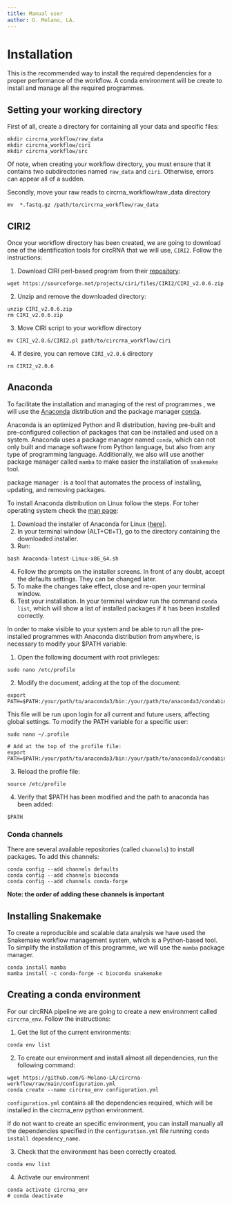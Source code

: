 ```yaml
---
title: Manual user
author: G. Molano, LA.
---
```

# Installation
This is the recommended way to install the required dependencies for a proper performance of the workflow. A conda environment  will be create to install and manage all the required programmes.

## Setting your working directory
First of all, create a directory for containing all your data and specific files:
```{bash}
mkdir circrna_workflow/raw_data
mkdir circrna_workflow/ciri
mkdir circrna_workflow/src
```
Of note, when creating your workflow directory, you must ensure that it contains two subdirectories named `raw_data` and `ciri`. Otherwise, errors can appear all of a sudden.

Secondly, move your raw reads to circrna_workflow/raw_data directory
```{bash}
mv  *.fastq.gz /path/to/circrna_workflow/raw_data
```

## CIRI2
Once your workflow directory has been created, we are going to download one of the identification tools for circRNA that we will use, `CIRI2`. Follow the instructions:

1.  Download CIRI perl-based program from their [repository](https://sourceforge.net/projects/ciri/files/):
```{bash}
wget https://sourceforge.net/projects/ciri/files/CIRI2/CIRI_v2.0.6.zip
```
2. Unzip and remove the downloaded directory:
```
unzip CIRI_v2.0.6.zip
rm CIRI_v2.0.6.zip
```
3. Move CIRI script to your workflow directory
```{bash}
mv CIRI_v2.0.6/CIRI2.pl path/to/circrna_workflow/ciri
```
4. If desire, you can remove `CIRI_v2.0.6` directory
```{bash}
rm CIRI2_v2.0.6
```

## Anaconda
To facilitate the installation and managing of the rest of programmes , we will use the [Anaconda](https://www.anaconda.com/) distribution and the package manager [conda](https://conda.io/projects/conda/en/latest/index.html).

Anaconda is an optimized Python and R distribution, having pre-built and pre-configured collection of packages that can be installed and used on a system. Anaconda uses a package manager named `conda`, which can not only built and manage software from Python language, but also from any type of programming language. Additionally, we also will use another package manager called `mamba` to make easier the installation of `snakemake` tool.

package manager
: is a tool that automates the process of installing, updating, and removing packages.

To install Anaconda distribution on Linux follow the steps. For toher operating system check the [man page](https://conda.io/projects/conda/en/latest/user-guide/install/linux.html):
1. Download the installer of Anaconda for Linux ([here](https://www.anaconda.com/products/individual)].
2. In your terminal window (ALT+Ctl+T), go to the directory containing the downloaded installer.
3. Run:
```{bash}
bash Anaconda-latest-Linux-x86_64.sh
```
4. Follow the prompts on the installer screens. In front of any doubt, accept the defaults settings. They can be changed later.
5. To make the changes take effect, close and re-open your terminal window.
6. Test your installation. In your terminal window run the command `conda list`, which will show a list of installed packages if it has been installed correctly.

In order to make visible to your system and be able to run all the pre-installed programmes with Anaconda distribution from anywhere, is necessary to modify your $PATH variable:
1. Open the following document with root privileges:
```{bash}
sudo nano /etc/profile
```
2. Modify the document, adding at the top of the document:
```{bash}
export PATH=$PATH:/your/path/to/anaconda3/bin:/your/path/to/anaconda3/condabin
```
This file will be run upon login for all current and future users, affecting global settings. To modify the PATH variable for a specific user:
```{bash}
sudo nano ~/.profile

# Add at the top of the profile file:
export PATH=$PATH:/your/path/to/anaconda3/bin:/your/path/to/anaconda3/condabin
```
3. Reload the profile file:
```{bash}
source /etc/profile
```
4. Verify that $PATH has been modified and the path to anaconda has been added:
```
$PATH
```
### Conda channels
There are several available repositories (called `channels`) to install packages. To add this channels:
```{bash}
conda config --add channels defaults
conda config --add channels bioconda
conda config --add channels conda-forge
```
**Note: the order of adding these channels is important**

## Installing Snakemake
To create a reproducible and scalable data analysis we have used the Snakemake workflow management system, which is a Python-based tool. To simplify the installation of this programme, we will use the `mamba` package manager.

```{bash}
conda install mamba
mamba install -c conda-forge -c bioconda snakemake
```

## Creating a conda environment
For our circRNA pipeline we are going to create a new environment called `circrna_env`. Follow the instructions:

1. Get the list of the current environments:
```{bash}
conda env list
```
2. To create our environment and install almost all dependencies, run the following command:
```{bash}
wget https://github.com/G-Molano-LA/circrna-workflow/raw/main/configuration.yml
conda create --name circrna_env configuration.yml
```
`configuration.yml` contains all the dependencies required, which will be installed in the circrna_env python environment.

If do not want to create an specific environment, you can install manually all the dependencies specified in the `configuration.yml` file running `conda install dependency_name`.

3. Check that the environment has been correctly created.
```{bash}
conda env list
```
4. Activate our environment
```{bash}
conda activate circrna_env
# conda deactivate
```
